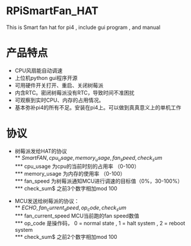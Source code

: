 # RPiSmartFan_HAT
This is Smart fan hat for pi4 , include gui program , and manual



# 产品特点
* CPU风扇能自动调速
* 上位机python gui程序开源
* 可用硬件开关打开、重启、关闭树莓派
* 内含RTC。密闭树莓派没有RTC，导致时间不准困扰
* 可观察到实时CPU、内存的占用情况。
* 基本弥补pi4的所有不足。安装在pi4上。可以做到真真意义上的单机工作


# 协议   
* 树莓派发给HAT的协议   
** $SmartFAN,cpu_usage,memory_usage,fan_speed,check_sum$   
*** cpu_usage 为cpu的当前时刻的占用率 （0-100）   
*** memory_usage 为内存的使用率 （0-100）    
*** fan_speed 为树莓派通知MCU进行调速的目标值（0%，30-100%）    
*** check_sum$ 之前3个数字相加mod 100   

* MCU发送给树莓派的协议：   
** $ECHO,fan_current_speed,op_code,check_sum$   
*** fan_current_speed MCU当前跑的fan speed数值   
*** op_code 是操作码， 0 = normal state , 1 = halt system , 2 = reboot system   
*** check_sum$ 之前2个数字相加mod 100   



